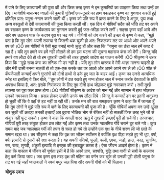 में पाने के लिए कात्यायनी की पूजा की और किस तरह कृष्ण ने इन कुमारियों का वषहरण किया तथा उन्हें वर दिए। मार्गशीर्ष मास-भर ग्वालों की कुमारी पुत्रियाँ एक-दूसरे का हाथ पकड़कर कृष्ण का गुणगान करती हुई प्रतिदिन प्रात: यमुना-स्नान करने जाती थीं। कृष्ण को पति रूप में प्राप्त करने के लिए वे अगुरु, पुष्प तथा अन्य वस्तुओं से देवी कात्यायनी की पूजा किया करती थीं। एक दिन ये गोपियाँ सदैव की भाँति तट पर अपने वष रखकर कृष्ण के कार्यकलाप का गुणगान करती हुई जल-क्रीड़ा करने लगीं। सहसा कृष्ण वहाँ आये और सारे वष उठाकर पास के कदश्ब वृक्ष पर चढ़ गये। गोपियों को तंग करने की इच्छा से कृष्ण ने कहा, ''मुझे पता है कि तुम लोग अपनी तपस्या से कितनी थक चुकी हो अत: निकलकर तट पर आओ और अपने अपने वष लो।ÓÓ तब गोपियों ने ऐसी मुद्रा बनाई मानो क्रुद्ध हों और कहा कि ''यमुना का ठंडा जल हमें कष्ट दे रहा है। यदि तुम हमारे वष हमें नहीं लौटाते तो हम इस घटना की सूचना महाराज कंस को देंगी। किन्तु यदि हमारे वष लौटा देते हो तो हम तुश्हारी दासी की तरह तुश्हारे आदेश का पालन करेंगी।ÓÓ श्रीकृष्ण ने उत्तर दिया कि ''मुझे राजा कंस का तनिक भी डर नहीं है। यदि तुम लोग वास्तव में मेरी आज्ञा मानना चाहती हो और मेरी दासी बनना चाहती हो तो एक-एक करके तट पर आओ और अपने अपने वष ले लो।ÓÓ शीत से कँपकँपाती कन्याएँ अपने गुप्तांगों को दोनों हाथों से ढके हुए जल के बाहर आईं। कृष्ण का उनसे अत्यधिक स्नेह था इसलिए वे फिर बोले, ''तुम लोगों ने व्रत रखते हुए नग्न होकर जल में स्नान करके देवताओं के प्रति अपराध किया है, अत: इसके निराकरण के लिए तुम दोनों हाथ जोड़कर मुझे नमस्कार करो। तभी तुश्हें तपस्या का पूरा फल प्राप्त होगा।ÓÓ गोपियाँ श्रीकृष्ण के आदेश को मान गईं और सश्मान में हाथ जोड़कर उनको नमस्कार किया। प्रसन्न होकर उन्होंने उनके वष लौटा दिये। किन्तु वे कन्याएँ उन पर इतनी अनुरक्त हो चुकी थीं कि वे वहाँ से हट नहीं पा रही थीं। उनके मन की बात समझकर कृष्ण ने कहा कि मैं जानता हूँ कि तुम लोगों ने मुझे पति रूप में पाने के लिए कात्यायनी की पूजा की है। चूँकि गोपियाँ अपना मन उन्हें अॢपत कर चुकी थीं अतएव उनकी इच्छाएँ अब दुबारा भौतिक भोग से रंजित नहीं हो सकतीं जिस तरह भुने जौ से अंकुर नहीं फूट सकते। कृष्ण ने कहा कि अगली शरद ऋतु में तुश्हारी इच्छाएँ पूरी हो सकेंगी। तत्पश्चात् गोपियाँ पूरी तरह संतुष्ट होकर व्रज लौट गईं और कृष्ण तथा उनके ग्वालमित्र गौवें चराने दूर चले गये। कुछ समय बाद जब ग्वालबाल गर्मी की तपन से त्रस्त हो गये तो उन्होंने एक वृक्ष के नीचे शरण ली जो छाते के समान खड़ा था। तब श्रीकृष्ण ने कहा कि वृक्ष का जीवन सर्वोत्तम है क्योंकि वृक्ष पीड़ा सहते हुए भी धूप, वर्षा, बर्फ इत्यादि से दूसरों की रक्षा करता है। वह अपनी पत्तियों, फूलों, फलों, छाया, जड़ों, छाल, काठ, सुगन्धि, रस, राख, लुगदी, अंकुरों इत्यादि से हरएक की इच्छापूॢत करता है। ऐसा जीवन आदर्श होता है। कृष्ण ने कहा कि वास्तव में जीवन की पूर्णता इसी में है कि अपने प्राण, सश्पत्ति, बुद्धि तथा वाणी से सबों के कल्याण हेतु कर्म किया जाय। जब कृष्ण इस तरह वृक्ष की महिमा का वर्णन कर चुके तो उनकी पूरी टोली यमुना के तट पर गई जहाँ ग्वालबालों ने स्वयं मधुर जल पिया और अपनी गौवों को भी पिलाया।  

**श्रीशुक उवाच** 